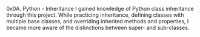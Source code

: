0x0A. Python - Inheritance
I gained knowledge of Python class inheritance through this project. While practicing inheritance, defining classes with multiple base classes, and overriding inherited methods and properties, I became more aware of the distinctions between super- and sub-classes.
